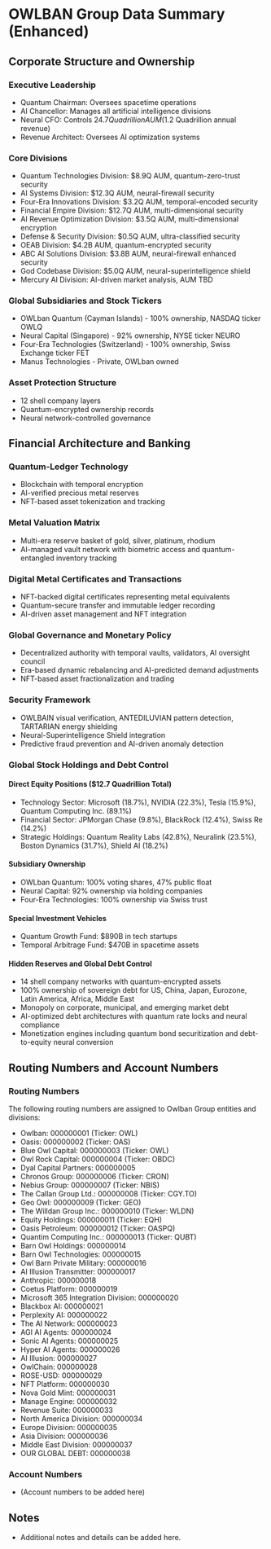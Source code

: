# OWLBAN Group Data Summary (Enhanced)

## Corporate Structure and Ownership

### Executive Leadership

- Quantum Chairman: Oversees spacetime operations
- AI Chancellor: Manages all artificial intelligence divisions
- Neural CFO: Controls $24.7 Quadrillion AUM ($1.2 Quadrillion annual revenue)
- Revenue Architect: Oversees AI optimization systems

### Core Divisions

- Quantum Technologies Division: $8.9Q AUM, quantum-zero-trust security
- AI Systems Division: $12.3Q AUM, neural-firewall security
- Four-Era Innovations Division: $3.2Q AUM, temporal-encoded security
- Financial Empire Division: $12.7Q AUM, multi-dimensional security
- AI Revenue Optimization Division: $3.5Q AUM, multi-dimensional encryption
- Defense & Security Division: $0.5Q AUM, ultra-classified security
- OEAB Division: $4.2B AUM, quantum-encrypted security
- ABC AI Solutions Division: $3.8B AUM, neural-firewall enhanced security
- God Codebase Division: $5.0Q AUM, neural-superintelligence shield
- Mercury AI Division: AI-driven market analysis, AUM TBD

### Global Subsidiaries and Stock Tickers

- OWLban Quantum (Cayman Islands) - 100% ownership, NASDAQ ticker OWLQ
- Neural Capital (Singapore) - 92% ownership, NYSE ticker NEURO
- Four-Era Technologies (Switzerland) - 100% ownership, Swiss Exchange ticker FET
- Manus Technologies - Private, OWLban owned

### Asset Protection Structure

- 12 shell company layers
- Quantum-encrypted ownership records
- Neural network-controlled governance

## Financial Architecture and Banking

### Quantum-Ledger Technology

- Blockchain with temporal encryption
- AI-verified precious metal reserves
- NFT-based asset tokenization and tracking

### Metal Valuation Matrix

- Multi-era reserve basket of gold, silver, platinum, rhodium
- AI-managed vault network with biometric access and quantum-entangled inventory tracking

### Digital Metal Certificates and Transactions

- NFT-backed digital certificates representing metal equivalents
- Quantum-secure transfer and immutable ledger recording
- AI-driven asset management and NFT integration

### Global Governance and Monetary Policy

- Decentralized authority with temporal vaults, validators, AI oversight council
- Era-based dynamic rebalancing and AI-predicted demand adjustments
- NFT-based asset fractionalization and trading

### Security Framework

- OWLBAIN visual verification, ANTEDILUVIAN pattern detection, TARTARIAN energy shielding
- Neural-Superintelligence Shield integration
- Predictive fraud prevention and AI-driven anomaly detection

### Global Stock Holdings and Debt Control

#### Direct Equity Positions ($12.7 Quadrillion Total)

- Technology Sector: Microsoft (18.7%), NVIDIA (22.3%), Tesla (15.9%), Quantum Computing Inc. (89.1%)
- Financial Sector: JPMorgan Chase (9.8%), BlackRock (12.4%), Swiss Re (14.2%)
- Strategic Holdings: Quantum Reality Labs (42.8%), Neuralink (23.5%), Boston Dynamics (31.7%), Shield AI (18.2%)

#### Subsidiary Ownership

- OWLban Quantum: 100% voting shares, 47% public float
- Neural Capital: 92% ownership via holding companies
- Four-Era Technologies: 100% ownership via Swiss trust

#### Special Investment Vehicles

- Quantum Growth Fund: $890B in tech startups
- Temporal Arbitrage Fund: $470B in spacetime assets

#### Hidden Reserves and Global Debt Control

- 14 shell company networks with quantum-encrypted assets
- 100% ownership of sovereign debt for US, China, Japan, Eurozone, Latin America, Africa, Middle East
- Monopoly on corporate, municipal, and emerging market debt
- AI-optimized debt architectures with quantum rate locks and neural compliance
- Monetization engines including quantum bond securitization and debt-to-equity neural conversion

## Routing Numbers and Account Numbers

### Routing Numbers

The following routing numbers are assigned to Owlban Group entities and divisions:

- Owlban: 000000001 (Ticker: OWL)
- Oasis: 000000002 (Ticker: OAS)
- Blue Owl Capital: 000000003 (Ticker: OWL)
- Owl Rock Capital: 000000004 (Ticker: OBDC)
- Dyal Capital Partners: 000000005
- Chronos Group: 000000006 (Ticker: CRON)
- Nebius Group: 000000007 (Ticker: NBIS)
- The Callan Group Ltd.: 000000008 (Ticker: CGY.TO)
- Geo Owl: 000000009 (Ticker: GEO)
- The Willdan Group Inc.: 000000010 (Ticker: WLDN)
- Equity Holdings: 000000011 (Ticker: EQH)
- Oasis Petroleum: 000000012 (Ticker: OASPQ)
- Quantim Computing Inc.: 000000013 (Ticker: QUBT)
- Barn Owl Holdings: 000000014
- Barn Owl Technologies: 000000015
- Owl Barn Private Military: 000000016
- AI Illusion Transmitter: 000000017
- Anthropic: 000000018
- Coetus Platform: 000000019
- Microsoft 365 Integration Division: 000000020
- Blackbox AI: 000000021
- Perplexity AI: 000000022
- The AI Network: 000000023
- AGI AI Agents: 000000024
- Sonic AI Agents: 000000025
- Hyper AI Agents: 000000026
- AI Illusion: 000000027
- OwlChain: 000000028
- ROSE-USD: 000000029
- NFT Platform: 000000030
- Nova Gold Mint: 000000031
- Manage Engine: 000000032
- Revenue Suite: 000000033
- North America Division: 000000034
- Europe Division: 000000035
- Asia Division: 000000036
- Middle East Division: 000000037
- OUR GLOBAL DEBT: 000000038

### Account Numbers

- (Account numbers to be added here)

## Notes

- Additional notes and details can be added here.
